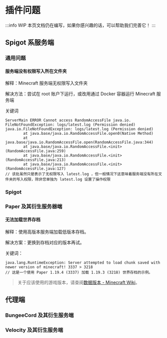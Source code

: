 # 插件问题

:::info WIP
本页文档仍在编写，如果你感兴趣的话，可以帮助我们完善它！
:::

## Spigot 系服务端

### 通用问题

#### 服务端没有权限写入所在文件夹

解释：Minecraft 服务端无权限写入文件夹

解决方法：尝试在 root 账户下运行，或改用通过 Docker 容器运行 Minecraft 服务端

关键词

```
ServerMain ERROR Cannot access RandomAccessFile java.io. FileNotFoundException: logs/latest.log (Permission denied) java.io.FileNotFoundException: logs/latest.log (Permission denied)
        at java.base/java.io.RandomAccessFile.open0(Native Method)
        at java.base/java.io.RandomAccessFile.open(RandomAccessFile.java:344)
        at java.base/java.io.RandomAccessFile.<init>(RandomAccessFile.java:259)
        at java.base/java.io.RandomAccessFile.<init>(RandomAccessFile.java:213)
        at java.base/java.io.RandomAccessFile.<init>(RandomAccessFile.java:127)
// 该处虽然只是表示了无权限写入 latest.log ，但一般情况下这意味着服务端没有所在文件夹的写入权限，除非您单独为 latest.log 设置了操作权限
```
### Spigot

### Paper 及其衍生服务器端

#### 无法加载世界存档

解释：使用高版本服务端加载低版本存档。

解决方案：更换到存档对应的版本再试。

关键词：

```
java.lang.RuntimeException: Server attempted to load chunk saved with newer version of minecraft! 3337 > 3218
// 这是一个使用 Paper 1.19.4 (3337) 加载 1.19.3 (3218) 世界存档的示例。
```

> 关于应该使用的游戏版本，请查阅[数据版本 - Minecraft Wiki](https://minecraft.fandom.com/zh/wiki/数据版本#数据版本列表)。

## 代理端

### BungeeCord 及其衍生服务端

### Velocity 及其衍生服务端

